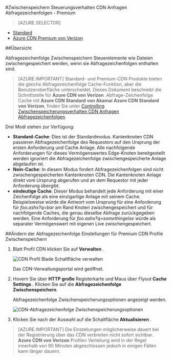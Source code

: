 <properties
    pageTitle="Steuern von Azure CDN Premium von Verizon Cacheverhalten Anfragen Abfragezeichenfolgen | Microsoft Azure"
    description="Azure CDN-Abfragezeichenfolge Zwischenspeichern Steuerelemente wie Dateien zwischengespeichert werden, wenn sie Abfragezeichenfolgen enthalten sind."
    services="cdn"
    documentationCenter=""
    authors="camsoper"
    manager="erikre"
    editor=""/>

<tags
    ms.service="cdn"
    ms.workload="tbd"
    ms.tgt_pltfrm="na"
    ms.devlang="na"
    ms.topic="article"
    ms.date="07/28/2016"
    ms.author="casoper"/>

#<a name="controlling-caching-behavior-of-cdn-requests-with-query-strings---premium"></a>Zwischenspeichern Steuerungsverhalten CDN Anfragen Abfragezeichenfolgen - Premium

> [AZURE.SELECTOR]
- [Standard](cdn-query-string.md)
- [Azure CDN Premium von Verizon](cdn-query-string-premium.md)

##<a name="overview"></a>Übersicht

Abfragezeichenfolge Zwischenspeichern Steuerelemente wie Dateien zwischengespeichert werden, wenn sie Abfragezeichenfolgen enthalten sind.

> [AZURE.IMPORTANT] Standard- und Premium-CDN Produkte bieten die gleiche Abfragezeichenfolge Cache-Funktion, aber die Benutzeroberfläche unterscheidet.  Dieses Dokument beschreibt die Schnittstelle für **Azure CDN von Verizon**.  Abfrage-Zeichenfolge Cache mit **Azure CDN Standard von Akamai** **Azure CDN Standard von Verizon**, finden Sie unter [Controlling Zwischenspeicherungsverhalten CDN Anfragen Abfragezeichenfolgen](cdn-query-string.md).

Drei Modi stehen zur Verfügung:

- **Standard-Cache**: Dies ist der Standardmodus.  Kantenknoten CDN passieren Abfragezeichenfolge des Requestors auf den Ursprung der ersten Anforderung und Cache Anlage.  Alle nachfolgende Anforderungen für dieses Vermögenswertes Edge-Knoten bereitgestellt werden ignoriert die Abfragezeichenfolge zwischengespeicherte Anlage abgelaufen ist.
- **Nein-Cache**: In diesem Modus fordert Abfragezeichenfolgen sind nicht zwischengespeicherten Kantenknoten CDN.  Die Kantenknoten Anlage direkt vom Ursprung abgerufen und an dem Requestor mit jeder Anforderung übergibt.
- **eindeutige Cache**: Dieser Modus behandelt jede Anforderung mit einer Zeichenfolge als eine einzigartige Anlage mit seinem Cache.  Beispielsweise würde die Antwort vom Ursprung für eine Anforderung für *foo.ashx?q=bar* am Rand Knoten zwischengespeichert und für nachfolgende Caches, die genau dieselbe Abfrage zurückgegeben werden.  Eine Anforderung für *foo.ashx?q=somethingelse* würde als separater Vermögenswert mit eigenen Live zwischengespeichert.

##<a name="changing-query-string-caching-settings-for-premium-cdn-profiles"></a>Ändern der Abfragezeichenfolge Einstellungen für Premium CDN Profile Zwischenspeichern

1. Blatt Profil CDN klicken Sie auf **Verwalten** .

    ![CDN Profil Blade Schaltfläche verwalten](./media/cdn-query-string-premium/cdn-manage-btn.png)

    Das CDN-Verwaltungsportal wird geöffnet.

2. Hovern Sie über **HTTP große** Registerkarte und Maus über Flyout **Cache Settings** .  Klicken Sie auf die **Abfragezeichenfolge Zwischenspeichern**.

    Abfragezeichenfolge Zwischenspeicherungsoptionen angezeigt werden.

    ![CDN-Abfragezeichenfolge Zwischenspeicherungsoptionen](./media/cdn-query-string-premium/cdn-query-string.png)

3. Klicken Sie nach der Auswahl auf die Schaltfläche **Aktualisieren** .


> [AZURE.IMPORTANT] Die Einstellungen möglicherweise dauert bei der Registrierung über das CDN verbreiten nicht sofort sichtbar.  <b>Azure CDN von Verizon</b> Profilen Verteilung wird in der Regel innerhalb von 90 Minuten abgeschlossen jedoch in einigen Fällen kann länger dauern.
